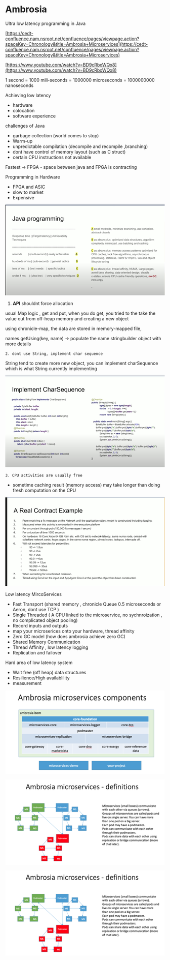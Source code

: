 # Ambrosia

Ultra low latency programming in Java 

[https://cedt-confluence.nam.nsroot.net/confluence/pages/viewpage.action?spaceKey=Chronology&title=Ambrosia+Microservices](https://cedt-confluence.nam.nsroot.net/confluence/pages/viewpage.action?spaceKey=Chronology&title=Ambrosia+Microservices)

[https://www.youtube.com/watch?v=BD9cRbxWQx8](https://www.youtube.com/watch?v=BD9cRbxWQx8)



1 second = 1000 mili-seconds = 1000000 microseconds = 1000000000 nanoseconds 

Achieving low latency 

* hardware
* colocation 
* software experience 

challenges of Java

* garbage collection \(world comes to stop\)
* Warm-up 
* unpredictable compilation \(decompile and recompile ,branching\)
* dont have control of memory layout \(such as C struct\) 
* certain CPU instructions not available 

Fastest -&gt; FPGA - space between java and FPGA is contracting

Programming in Hardware

* FPGA and ASIC
* slow to market 
* Expensive

![low latency programming ](../.gitbook/assets/image%20%28201%29.png)

1. **API** shouldnt force allocation 

 usual Map logic , get and put, when you do get, you tried to the take the value out from off-heap memory and creating a new object

using chronicle-map, the data are stored in memory-mapped file,

names.getUsing\(key, name\) -&gt; populate the name stringbuilder object with more details 

    2. dont use String, implement char sequence 

String tend to create more new object, you can implement charSequence which is what String currently implementing 

![](../.gitbook/assets/image%20%28199%29.png)

    3. CPU activities are usually free 

* sometime caching result \(memory access\) may take longer than doing fresh computation on the CPU



![](../.gitbook/assets/image%20%28200%29.png)



Low latency MircoServices 

* Fast Transport \(shared memory , chronicle Queue 0.5 microseconds or Aeron, dont use TCP \)
* Single Threaded \( A CPU linked to the microservice, no sychnroization , no complicated object pooling\)
* Record inputs and outputs
* map your microserices onto your hardware, thread affinity  
* Zero GC model \(how does ambrosia achieve zero GC\)
* Shared Memory Communication 
* Thread Affinity , low latency logging
* Replication and failover 



Hard area of low latency system

* Wait free \(off heap\) data structures 
* Resilience/High availablility 
* measurement 



![](../.gitbook/assets/image%20%28108%29.png)

![](../.gitbook/assets/image%20%28177%29.png)

![](../.gitbook/assets/image%20%28163%29.png)



